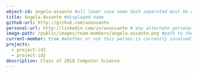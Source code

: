```yaml
---
object-id: angela-assante #all lower case name dash separated must be unique
title: Angela Assante #displayed name
github-url: http://github.com/anassante
personal-url: http://linkedin.com/in/anassante # any alternate personal url do not include this entry if none
image-path: /public/images/team-members/angela-assante.png #path to the featured project image all images should reside in the projects directory
current-member: true #whether or not this person is currently involved in VC++
projects:
  - project-id1
  - project-id2
description: Class of 2018 Computer Science
---
```

